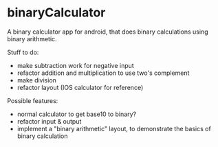 # binaryCalculator

A binary calculator app for android, that does binary calculations using binary arithmetic.

Stuff to do:

* make subtraction work for negative input
* refactor addition and multiplication to use two's complement
* make division
* refactor layout (IOS calculator for reference)

Possible features:

* normal calculator to get base10 to binary?
* refactor input & output
* implement a "binary arithmetic" layout, to demonstrate the basics of binary calculation



